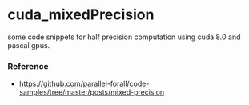 # cuda_mixedPrecision
some code snippets for half precision computation using cuda 8.0 and pascal gpus.

### Reference
* https://github.com/parallel-forall/code-samples/tree/master/posts/mixed-precision

